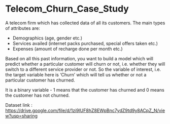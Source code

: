 # Telecom_Churn_Case_Study

A telecom firm which has collected data of all its customers. The main types of attributes are:  

- Demographics (age, gender etc.) 
- Services availed (internet packs purchased, special offers taken etc.) 
- Expenses (amount of recharge done per month etc.) 

Based on all this past information, you want to build a model which will predict whether a particular customer will churn or not, i.e. whether they will switch to a different service provider or not. So the variable of interest, i.e. the target variable here is ‘Churn’ which will tell us whether or not a particular customer has churned. 

It is a binary variable - 1 means that the customer has churned and 0 means the customer has not churned.

Dataset link : https://drive.google.com/file/d/1zi9lUF8hZ8EWpBnc7ydZ9td9y8ACpZ_N/view?usp=sharing

